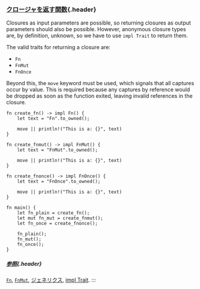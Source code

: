 ### [クロージャを返す関数](#クロージャを返す関数){.header}

Closures as input parameters are possible, so returning closures as
output parameters should also be possible. However, anonymous closure
types are, by definition, unknown, so we have to use `impl Trait` to
return them.

The valid traits for returning a closure are:

-   `Fn`
-   `FnMut`
-   `FnOnce`

Beyond this, the `move` keyword must be used, which signals that all
captures occur by value. This is required because any captures by
reference would be dropped as soon as the function exited, leaving
invalid references in the closure.

    fn create_fn() -> impl Fn() {
        let text = "Fn".to_owned();

        move || println!("This is a: {}", text)
    }

    fn create_fnmut() -> impl FnMut() {
        let text = "FnMut".to_owned();

        move || println!("This is a: {}", text)
    }

    fn create_fnonce() -> impl FnOnce() {
        let text = "FnOnce".to_owned();

        move || println!("This is a: {}", text)
    }

    fn main() {
        let fn_plain = create_fn();
        let mut fn_mut = create_fnmut();
        let fn_once = create_fnonce();

        fn_plain();
        fn_mut();
        fn_once();
    }

##### [参照](#参照){.header}

[`Fn`](https://doc.rust-lang.org/std/ops/trait.Fn.html),
[`FnMut`](https://doc.rust-lang.org/std/ops/trait.FnMut.html),
[ジェネリクス](../../generics.html), [impl
Trait](../../trait/impl_trait.html).
:::

